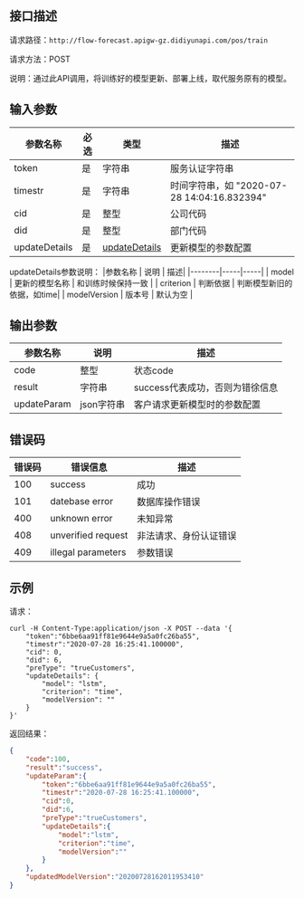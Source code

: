 ## 接口描述
请求路径：`http://flow-forecast.apigw-gz.didiyunapi.com/pos/train`

请求方法：POST

说明：通过此API调用，将训练好的模型更新、部署上线，取代服务原有的模型。

## 输入参数
|参数名称 | 必选 | 类型 | 描述|
|--------|-----|-----|-----|
| token | 是 | 字符串| 服务认证字符串|
| timestr | 是 | 字符串 | 时间字符串，如 "2020-07-28 14:04:16.832394" |
| cid | 是 | 整型 | 公司代码 |
| did | 是 | 整型 | 部门代码 |
| updateDetails | 是 | [updateDetails](#Cards) | 更新模型的参数配置|

<span id="Cards"></span>
updateDetails参数说明：
|参数名称 | 说明 | 描述|
|--------|-----|-----|
| model | 更新的模型名称 | 和训练时候保持一致 |
| criterion | 判断依据 | 判断模型新旧的依据，如time|
| modelVersion | 版本号 | 默认为空 |

## 输出参数
|参数名称 | 说明 | 描述|
|--------|-----|-----|
| code | 整型 | 状态code |
| result | 字符串 | success代表成功，否则为错徐信息|
| updateParam | json字符串 | 客户请求更新模型时的参数配置 |

## 错误码
| 错误码 | 错误信息 | 描述 |
|--------|-----|-----|
| 100 | success | 成功 |
| 101 | datebase error | 数据库操作错误|
| 400 | unknown error | 未知异常 |
| 408 | unverified request | 非法请求、身份认证错误 |
| 409 | illegal parameters | 参数错误 |

## 示例
请求：
```shell
curl -H Content-Type:application/json -X POST --data '{
	"token":"6bbe6aa91ff81e9644e9a5a0fc26ba55",
	"timestr":"2020-07-28 16:25:41.100000",
	"cid": 0,
	"did": 6,
	"preType": "trueCustomers",
	"updateDetails": {
		"model": "lstm",
		"criterion": "time",
		"modelVersion": ""
	}
}'
```
返回结果：
```json
{
    "code":100,
    "result":"success",
    "updateParam":{
        "token":"6bbe6aa91ff81e9644e9a5a0fc26ba55",
        "timestr":"2020-07-28 16:25:41.100000",
        "cid":0,
        "did":6,
        "preType":"trueCustomers",
        "updateDetails":{
            "model":"lstm",
            "criterion":"time",
            "modelVersion":""
        }
    },
    "updatedModelVersion":"20200728162011953410"
}
```

